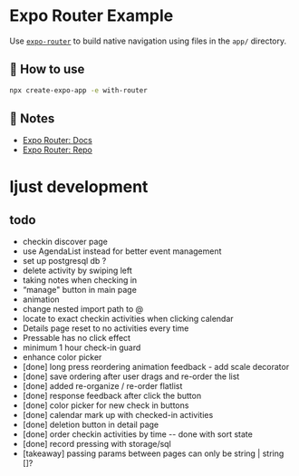 # Expo Router Example

Use [`expo-router`](https://expo.github.io/router) to build native navigation using files in the `app/` directory.

## 🚀 How to use

```sh
npx create-expo-app -e with-router
```

## 📝 Notes

- [Expo Router: Docs](https://expo.github.io/router)
- [Expo Router: Repo](https://github.com/expo/router)

# Ijust development

## todo
- checkin discover page
- use AgendaList instead for better event management
- set up postgresql db ?
- delete activity by swiping left
- taking notes when checking in
- “manage" button in main page
- animation
- change nested import path to @
- locate to exact checkin activities when clicking calendar
- Details page reset to no activities every time
- Pressable has no click effect
- minimum 1 hour check-in guard
- enhance color picker
- [done] long press reordering animation feedback - add scale decorator
- [done] save ordering after user drags and re-order the list
- [done] added re-organize / re-order flatlist
- [done] response feedback after click the button
- [done] color picker for new check in buttons
- [done] calendar mark up with checked-in activities
- [done] deletion button in detail page
- [done] order checkin activities by time -- done with sort state
- [done] record pressing with storage/sql
- [takeaway] passing params between pages can only be string | string []?
